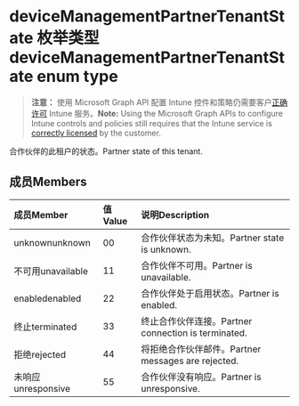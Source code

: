 # <a name="devicemanagementpartnertenantstate-enum-type"></a><span data-ttu-id="c1208-101">deviceManagementPartnerTenantState 枚举类型</span><span class="sxs-lookup"><span data-stu-id="c1208-101">deviceManagementPartnerTenantState enum type</span></span>

> <span data-ttu-id="c1208-102">**注意：** 使用 Microsoft Graph API 配置 Intune 控件和策略仍需要客户[正确许可](https://go.microsoft.com/fwlink/?linkid=839381) Intune 服务。</span><span class="sxs-lookup"><span data-stu-id="c1208-102">**Note:** Using the Microsoft Graph APIs to configure Intune controls and policies still requires that the Intune service is [correctly licensed](https://go.microsoft.com/fwlink/?linkid=839381) by the customer.</span></span>

<span data-ttu-id="c1208-103">合作伙伴的此租户的状态。</span><span class="sxs-lookup"><span data-stu-id="c1208-103">Partner state of this tenant.</span></span>
## <a name="members"></a><span data-ttu-id="c1208-104">成员</span><span class="sxs-lookup"><span data-stu-id="c1208-104">Members</span></span>
|<span data-ttu-id="c1208-105">成员</span><span class="sxs-lookup"><span data-stu-id="c1208-105">Member</span></span>|<span data-ttu-id="c1208-106">值</span><span class="sxs-lookup"><span data-stu-id="c1208-106">Value</span></span>|<span data-ttu-id="c1208-107">说明</span><span class="sxs-lookup"><span data-stu-id="c1208-107">Description</span></span>|
|:---|:---|:---|
|<span data-ttu-id="c1208-108">unknown</span><span class="sxs-lookup"><span data-stu-id="c1208-108">unknown</span></span>|<span data-ttu-id="c1208-109">0</span><span class="sxs-lookup"><span data-stu-id="c1208-109">0</span></span>|<span data-ttu-id="c1208-110">合作伙伴状态为未知。</span><span class="sxs-lookup"><span data-stu-id="c1208-110">Partner state is unknown.</span></span>|
|<span data-ttu-id="c1208-111">不可用</span><span class="sxs-lookup"><span data-stu-id="c1208-111">unavailable</span></span>|<span data-ttu-id="c1208-112">1</span><span class="sxs-lookup"><span data-stu-id="c1208-112">1</span></span>|<span data-ttu-id="c1208-113">合作伙伴不可用。</span><span class="sxs-lookup"><span data-stu-id="c1208-113">Partner is unavailable.</span></span>|
|<span data-ttu-id="c1208-114">enabled</span><span class="sxs-lookup"><span data-stu-id="c1208-114">enabled</span></span>|<span data-ttu-id="c1208-115">2</span><span class="sxs-lookup"><span data-stu-id="c1208-115">2</span></span>|<span data-ttu-id="c1208-116">合作伙伴处于启用状态。</span><span class="sxs-lookup"><span data-stu-id="c1208-116">Partner is enabled.</span></span>|
|<span data-ttu-id="c1208-117">终止</span><span class="sxs-lookup"><span data-stu-id="c1208-117">terminated</span></span>|<span data-ttu-id="c1208-118">3</span><span class="sxs-lookup"><span data-stu-id="c1208-118">3</span></span>|<span data-ttu-id="c1208-119">终止合作伙伴连接。</span><span class="sxs-lookup"><span data-stu-id="c1208-119">Partner connection is terminated.</span></span>|
|<span data-ttu-id="c1208-120">拒绝</span><span class="sxs-lookup"><span data-stu-id="c1208-120">rejected</span></span>|<span data-ttu-id="c1208-121">4</span><span class="sxs-lookup"><span data-stu-id="c1208-121">4</span></span>|<span data-ttu-id="c1208-122">将拒绝合作伙伴邮件。</span><span class="sxs-lookup"><span data-stu-id="c1208-122">Partner messages are rejected.</span></span>|
|<span data-ttu-id="c1208-123">未响应</span><span class="sxs-lookup"><span data-stu-id="c1208-123">unresponsive</span></span>|<span data-ttu-id="c1208-124">5</span><span class="sxs-lookup"><span data-stu-id="c1208-124">5</span></span>|<span data-ttu-id="c1208-125">合作伙伴没有响应。</span><span class="sxs-lookup"><span data-stu-id="c1208-125">Partner is unresponsive.</span></span>|



